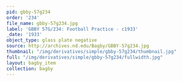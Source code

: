 ```yaml
---
pid: gbby-57g234
order: '234'
file_name: gbby-57g234.jpg
label: 'GBBY 57G/234: Football Practice - c1933'
_date: '1933'
object_type: glass plate negative
source: http://archives.nd.edu/Bagby/GBBY-57g234.jpg
thumbnail: "/img/derivatives/simple/gbby-57g234/thumbnail.jpg"
full: "/img/derivatives/simple/gbby-57g234/fullwidth.jpg"
layout: bagby_item
collection: bagby
---
```

